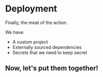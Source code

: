 # Deployment

Finally, the meat of the action.

We have:

* A custom project
* Externally sourced dependencies
* Secrets that we need to keep secret

## Now, let's put them together!

